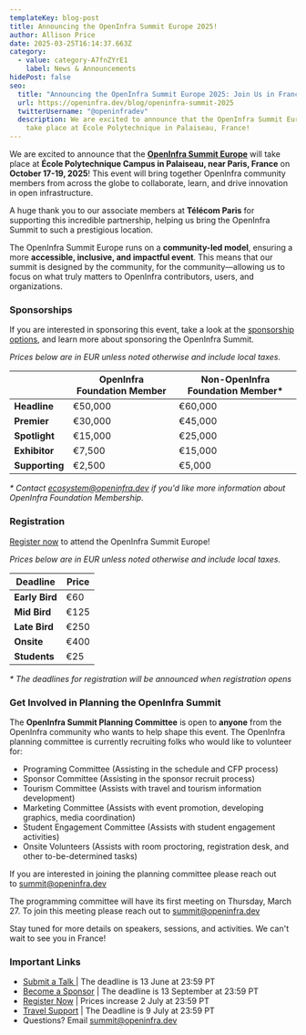```yaml
---
templateKey: blog-post
title: Announcing the OpenInfra Summit Europe 2025!
author: Allison Price
date: 2025-03-25T16:14:37.663Z
category:
  - value: category-A7fnZYrE1
    label: News & Announcements
hidePost: false
seo:
  title: "Announcing the OpenInfra Summit Europe 2025: Join Us in France!"
  url: https://openinfra.dev/blog/openinfra-summit-2025
  twitterUsername: "@openinfradev"
  description: We are excited to announce that the OpenInfra Summit Europe will
    take place at École Polytechnique in Palaiseau, France!
---
```

We are excited to announce that the **[OpenInfra Summit Europe](https://summit2025.openinfra.org/)** will take place at **École Polytechnique Campus in Palaiseau, near Paris, France** on **October 17-19, 2025**! This event will bring together OpenInfra community members from across the globe to collaborate, learn, and drive innovation in open infrastructure.

A huge thank you to our associate members at **Télécom Paris** for supporting this incredible partnership, helping us bring the OpenInfra Summit to such a prestigious location.

The OpenInfra Summit Europe runs on a **community-led model**, ensuring a more **accessible, inclusive, and impactful event**. This means that our summit is designed by the community, for the community—allowing us to focus on what truly matters to OpenInfra contributors, users, and organizations.

### **Sponsorships**

If you are interested in sponsoring this event, take a look at the [sponsorship options](https://summit2025.openinfra.org/sponsor/), and learn more about sponsoring the OpenInfra Summit. 

*Prices below are in EUR unless noted otherwise and include local taxes.*

|                | **OpenInfra Foundation Member** | **Non-OpenInfra Foundation Member*** |
| -------------- | ------------------------------- | ------------------------------------ |
| **Headline**   | €50,000                         | €60,000                              |
| **Premier**    | €30,000                         | €45,000                              |
| **Spotlight**  | €15,000                         | €25,000                              |
| **Exhibitor**  | €7,500                          | €15,000                              |
| **Supporting** | €2,500                          | €5,000                               |

*\* Contact [ecosystem@openinfra.dev](mailto:ecosystem@openinfra.dev) if you'd like more information about OpenInfra Foundation Membership.*

### **Registration**

[Register now](https://openinfrasummit25.dakini-pco.com/) to attend the OpenInfra Summit Europe!

*Prices below are in EUR unless noted otherwise and include local taxes.*

| **Deadline**   | Price |
| -------------- | ----- |
| **Early Bird** | €60   |
| **Mid Bird**   | €125  |
| **Late Bird**  | €250  |
| **Onsite**     | €400  |
| **Students**   | €25   |

*\* The deadlines for registration will be announced when registration opens*

### **Get Involved in Planning the OpenInfra Summit**

The **OpenInfra Summit Planning Committee** is open to **anyone** from the OpenInfra community who wants to help shape this event. The OpenInfra planning committee is currently recruiting folks who would like to volunteer for:

* Programing Committee (Assisting in the schedule and CFP process)
* Sponsor Committee (Assisting in the sponsor recruit process)
* Tourism Committee (Assists with travel and tourism information development)
* Marketing Committee (Assists with event promotion, developing graphics, media coordination)
* Student Engagement Committee (Assists with student engagement activities)
* Onsite Volunteers (Assists with room proctoring, registration desk, and other to-be-determined tasks)

If you are interested in joining the planning committee please reach out to [summit@openinfra.dev](mailto:summit@openinfra.dev)

The programming committee will have its first meeting on Thursday, March 27. To join this meeting please reach out to [summit@openinfra.dev](mailto:summit@openinfra.dev)

Stay tuned for more details on speakers, sessions, and activities. We can't wait to see you in France!

### **Important Links**

* [Submit a Talk ](https://summit2025.openinfra.org/cfp/)| The deadline is 13 June at 23:59 PT
* [Become a Sponsor](https://summit2025.openinfra.org/sponsor/) | The deadline is 13 September at 23:59 PT
* [Register Now](https://openinfrasummit25.dakini-pco.com/) | Prices increase 2 July at 23:59 PT
* [Travel Support](https://openinfrafoundation.formstack.com/forms/openinfra_tsp) | The Deadline is 9 July at 23:59 PT
* Questions? Email [summit@openinfra.dev](mailto:summit@openinfra.dev)